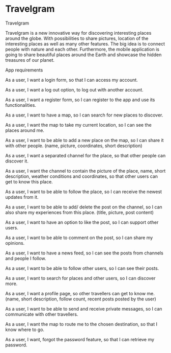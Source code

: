 # Travelgram

Travelgram 

Travelgram is a new innovative way for discovering interesting places around the globe. 
With possibilities to share pictures, location of the interesting places as well as many other features. 
The big idea is to connect people with nature and each other. 
Furthermore, the mobile application is going to share beautiful places around the Earth and showcase the hidden treasures of our planet.

App requirements

As a user, I want a login form, so that I can access my account.

As a user, I want a log out option, to log out with another account.

As a user, I want a register form, so I can register to the app and use its functionalities.

As a user, I want to have a map, so I can search for new places to discover.

As a user, I want the map to take my current location, so I can see the places around me.

As a user, I want to be able to add a new place on the map, so I can share it with other people. (name, picture, coordinates, short description)

As a user, I want a separated channel for the place, so that other people can discover it.

As a user, I want the channel to contain the picture of the place, name, short description, weather conditions and coordinates, 
so that other users can get to know this place.

As a user, I want to be able to follow the place, so I can receive the newest updates from it. 

As a user, I want to be able to add/ delete the post on the channel, so I can also share my experiences from this place. (title, picture, post content)

As a user, I want to have an option to like the post, so I can support other users.

As a user, I want to be able to comment on the post, so I can share my opinions.

As a user, I want to have a news feed, so I can see the posts from channels and people I follow.

As a user, I want to be able to follow other users, so I can see their posts.

As a user, I want to search for places and other users, so I can discover more.

As a user, I want a profile page, so other travellers can get to know me. (name, short description, follow count, recent posts posted by the user)

As a user, I want to be able to send and receive private messages, so I can communicate with other travellers. 

As a user, I want the map to route me to the chosen destination, so that I know where to go. 

As a user, I want, forgot the password feature, so that I can retrieve my password.

